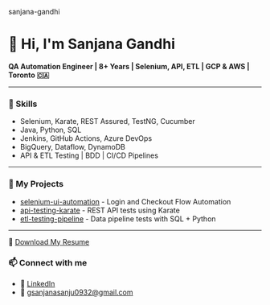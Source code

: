 sanjana-gandhi
# 👋 Hi, I'm Sanjana Gandhi

**QA Automation Engineer | 8+ Years | Selenium, API, ETL | GCP & AWS | Toronto 🇨🇦**

---

### 🔧 Skills

- Selenium, Karate, REST Assured, TestNG, Cucumber
- Java, Python, SQL
- Jenkins, GitHub Actions, Azure DevOps
- BigQuery, Dataflow, DynamoDB
- API & ETL Testing | BDD | CI/CD Pipelines

---

### 📁 My Projects

- [selenium-ui-automation](https://github.com/yourusername/selenium-ui-automation) - Login and Checkout Flow Automation
- [api-testing-karate](https://github.com/yourusername/api-testing-karate) - REST API tests using Karate
- [etl-testing-pipeline](https://github.com/yourusername/etl-testing-pipeline) - Data pipeline tests with SQL + Python

---
📄 [Download My Resume](./Sanjana_Gandhi_Resume.pdf)


### 📫 Connect with me

- 💼 [LinkedIn](https://www.linkedin.com/in/sanjana-gandhi-123842289/)
- 📧 gsanjanasanju0932@gmail.com
